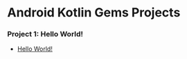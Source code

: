 # Android Kotlin Gems Projects
### Project 1: Hello World!
* [Hello World!](https://github.com/odukabdulbasit/)
